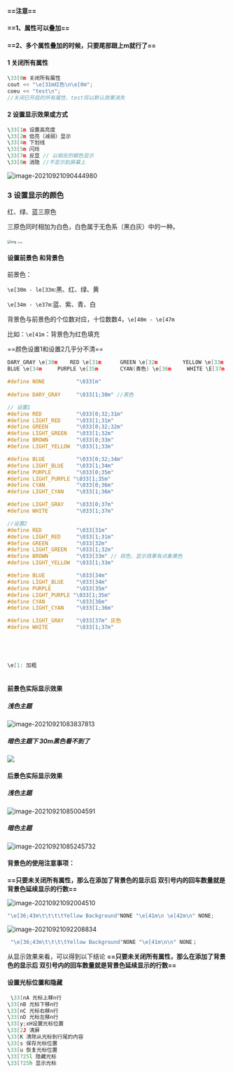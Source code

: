 #### **==注意==**

#### **==1、属性可以叠加==**

#### **==2、多个属性叠加的时候，只要尾部跟上m就行了==**



#### 1 关闭所有属性

```c++
\33[0m 关闭所有属性 
cout << "\e[31m红色\n\e[0m";
coeu << "test\n";
//关闭已开启的所有属性，test将以默认效果消失
```



#### 2 设置显示效果或方式

```c++
\33[1m 设置高亮度 
\33[2m 低亮（减弱）显示
\33[4m 下划线 
\33[5m 闪烁 
\33[7m 反显 // 以相反的眼色显示
\33[8m 消隐 //不显示到屏幕上
```

![image-20210921090444980](C:\Users\22192\AppData\Roaming\Typora\typora-user-images\image-20210921090444980.png)

### 3 设置显示的颜色

红、绿、蓝三原色

三原色同时相加为白色，白色属于无色系（黑白灰）中的一种。

<img src="https://ss3.baidu.com/9fo3dSag_xI4khGko9WTAnF6hhy/zhidao/pic/item/7acb0a46f21fbe09598fe5b46b600c338644adb8.jpg" alt="img" style="zoom: 50%;" />

<img src="https://bkimg.cdn.bcebos.com/pic/4bed2e738bd4b31c8701eda12a9e307f9e2f070852da?x-bce-process=image/watermark,image_d2F0ZXIvYmFpa2UyNzI=,g_7,xp_5,yp_5/format,f_auto" alt="img" style="zoom: 25%;" />

#### 设置前景色 和背景色

前景色：

``\e[30m - le[33m``:黑、红、绿、黄

``\e[34m - \e37m``:蓝、紫、青、白

背景色与前景色的个位数对应，十位数数4，``\e[40m - \e[47m``

比如：``\e[41m``：背景色为红色填充

==颜色设置1和设置2几乎分不清==

```c++
DARY_GRAY \e[30m	RED \e[31m		GREEN \e[32m		YELLOW \e[33m
BLUE \e[34m		PURPLE \e[35m		CYAN(青色) \e[36m		WHITE \E[37m

#define NONE          "\033[m"
                                                                 
#define DARY_GRAY     "\033[1;30m" //黑色

// 设置1
#define RED           "\033[0;32;31m"
#define LIGHT_RED     "\033[1;31m"
#define GREEN         "\033[0;32;32m"
#define LIGHT_GREEN   "\033[1;32m"
#define BROWN         "\033[0;33m"
#define LIGHT_YELLOW  "\033[1;33m"

#define BLUE          "\033[0;32;34m" 
#define LIGHT_BLUE    "\033[1;34m"
#define PURPLE        "\033[0;35m"
#define LIGHT_PURPLE "\033[1;35m"
#define CYAN          "\033[0;36m"
#define LIGHT_CYAN    "\033[1;36m"

#define LIGHT_GRAY    "\033[0;37m"
#define WHITE         "\033[1;37m"

//设置2
#define RED           "\033[31m"
#define LIGHT_RED     "\033[1;31m"
#define GREEN         "\033[32m"
#define LIGHT_GREEN   "\033[1;32m"
#define BROWN         "\033[33m" // 棕色，显示效果有点象黄色
#define LIGHT_YELLOW  "\033[1;33m"

#define BLUE          "\033[34m" 
#define LIGHT_BLUE    "\033[34m"
#define PURPLE        "\033[35m"
#define LIGHT_PURPLE "\033[1;35m"
#define CYAN          "\033[36m"
#define LIGHT_CYAN    "\033[1;36m"

#define LIGHT_GRAY    "\033[37m" 灰色
#define WHITE         "\033[1;37m"


               
         

\e[1: 加粗
   

```

#### 前景色实际显示效果

##### 浅色主题

![image-20210921083837813](C:\Users\22192\AppData\Roaming\Typora\typora-user-images\image-20210921083837813.png)

##### 暗色主题下 30m黑色看不到了

![](C:\Users\22192\AppData\Roaming\Typora\typora-user-images\image-20210921082528680.png)



#### 后景色实际显示效果

##### 浅色主题

![image-20210921085004591](C:\Users\22192\AppData\Roaming\Typora\typora-user-images\image-20210921085004591.png)

##### 暗色主题

![image-20210921085245732](C:\Users\22192\AppData\Roaming\Typora\typora-user-images\image-20210921085245732.png)



#### 背景色的使用注意事项：

**==只要未关闭所有属性，那么在添加了背景色的显示后 双引号内的回车数量就是背景色延续显示的行数==**

![image-20210921092004510](C:\Users\22192\AppData\Roaming\Typora\typora-user-images\image-20210921092004510.png)

```c++
"\e[36;43m\t\t\t\tYellow Background"NONE "\e[41m\n \e[42m\n" NONE;
```

![image-20210921092208834](C:\Users\22192\AppData\Roaming\Typora\typora-user-images\image-20210921092208834.png)

```c++
 "\e[36;43m\t\t\t\tYellow Background"NONE "\e[41m\n\n" NONE；
```

从显示效果来看，可以得到以下结论
**==只要未关闭所有属性，那么在添加了背景色的显示后 双引号内的回车数量就是背景色延续显示的行数==**

####    设置光标位置和隐藏

```c++
 \33[nA 光标上移n行 
\33[nB 光标下移n行 
\33[nC 光标右移n行 
\33[nD 光标左移n行 
\33[y;xH设置光标位置 
\33[2J 清屏 
\33[K 清除从光标到行尾的内容 
\33[s 保存光标位置 
\33[u 恢复光标位置 
\33[?25l 隐藏光标 
\33[?25h 显示光标
```

